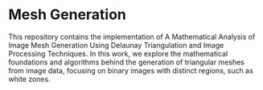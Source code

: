 # Mesh Generation

This repository contains the implementation of A Mathematical Analysis of Image Mesh Generation Using Delaunay Triangulation and Image Processing Techniques. In this work, we explore the mathematical foundations and algorithms behind the generation of triangular meshes from image data, focusing on binary images with distinct regions, such as white zones.

